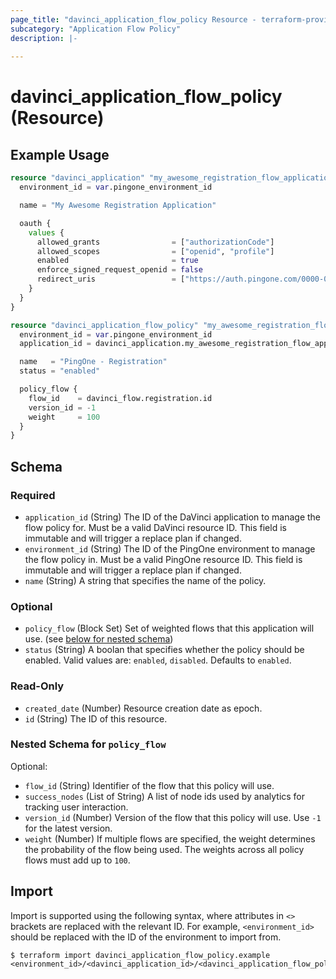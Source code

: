 ```yaml
---
page_title: "davinci_application_flow_policy Resource - terraform-provider-davinci"
subcategory: "Application Flow Policy"
description: |-
  
---
```


# davinci_application_flow_policy (Resource)



## Example Usage

```terraform
resource "davinci_application" "my_awesome_registration_flow_application" {
  environment_id = var.pingone_environment_id

  name = "My Awesome Registration Application"

  oauth {
    values {
      allowed_grants                = ["authorizationCode"]
      allowed_scopes                = ["openid", "profile"]
      enabled                       = true
      enforce_signed_request_openid = false
      redirect_uris                 = ["https://auth.pingone.com/0000-0000-000/rp/callback/openid_connect"]
    }
  }
}

resource "davinci_application_flow_policy" "my_awesome_registration_flow_application_policy" {
  environment_id = var.pingone_environment_id
  application_id = davinci_application.my_awesome_registration_flow_application.id

  name   = "PingOne - Registration"
  status = "enabled"

  policy_flow {
    flow_id    = davinci_flow.registration.id
    version_id = -1
    weight     = 100
  }
}
```

<!-- schema generated by tfplugindocs -->
## Schema

### Required

- `application_id` (String) The ID of the DaVinci application to manage the flow policy for. Must be a valid DaVinci resource ID. This field is immutable and will trigger a replace plan if changed.
- `environment_id` (String) The ID of the PingOne environment to manage the flow policy in. Must be a valid PingOne resource ID. This field is immutable and will trigger a replace plan if changed.
- `name` (String) A string that specifies the name of the policy.

### Optional

- `policy_flow` (Block Set) Set of weighted flows that this application will use. (see [below for nested schema](#nestedblock--policy_flow))
- `status` (String) A boolan that specifies whether the policy should be enabled. Valid values are: `enabled`, `disabled`. Defaults to `enabled`.

### Read-Only

- `created_date` (Number) Resource creation date as epoch.
- `id` (String) The ID of this resource.

<a id="nestedblock--policy_flow"></a>
### Nested Schema for `policy_flow`

Optional:

- `flow_id` (String) Identifier of the flow that this policy will use.
- `success_nodes` (List of String) A list of node ids used by analytics for tracking user interaction.
- `version_id` (Number) Version of the flow that this policy will use. Use `-1` for the latest version.
- `weight` (Number) If multiple flows are specified, the weight determines the probability of the flow being used. The weights across all policy flows must add up to `100`.

## Import

Import is supported using the following syntax, where attributes in `<>` brackets are replaced with the relevant ID.  For example, `<environment_id>` should be replaced with the ID of the environment to import from.

```shell
$ terraform import davinci_application_flow_policy.example <environment_id>/<davinci_application_id>/<davinci_application_flow_policy_id>
```